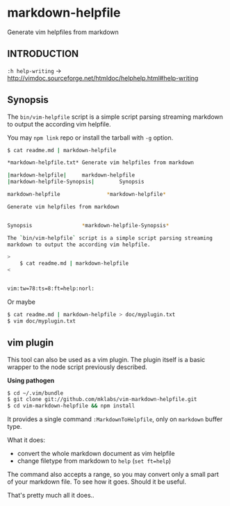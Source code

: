 
# markdown-helpfile

Generate vim helpfiles from markdown

## INTRODUCTION

`:h help-writing` -> http://vimdoc.sourceforge.net/htmldoc/helphelp.html#help-writing

## Synopsis

The `bin/vim-helpfile` script is a simple script parsing streaming
markdown to output the according vim helpfile.

You may `npm link` repo or install the tarball with `-g` option.

```sh
$ cat readme.md | markdown-helpfile

*markdown-helpfile.txt*	Generate vim helpfiles from markdown

|markdown-helpfile|		markdown-helpfile
|markdown-helpfile-Synopsis|		Synopsis

markdown-helpfile				*markdown-helpfile*

Generate vim helpfiles from markdown


Synopsis				*markdown-helpfile-Synopsis*

The `bin/vim-helpfile` script is a simple script parsing streaming
markdown to output the according vim helpfile.

>
    $ cat readme.md | markdown-helpfile
<


vim:tw=78:ts=8:ft=help:norl:
```

Or maybe

```sh
$ cat readme.md | markdown-helpfile > doc/myplugin.txt
$ vim doc/myplugin.txt
```

## vim plugin

This tool can also be used as a vim plugin. The plugin itself is a basic
wrapper to the node script previously described.

**Using pathogen**

```sh
$ cd ~/.vim/bundle
$ git clone git://github.com/mklabs/vim-markdown-helpfile.git
$ cd vim-markdown-helpfile && npm install
```

It provides a single command `:MarkdownToHelpfile`, only on `markdown` buffer type.

What it does:

* convert the whole markdown document as vim helpfile
* change filetype from markdown to `help` (`set ft=help`)

The command also accepts a range, so you may convert only a small part of your
markdown file. To see how it goes. Should it be useful.

That's pretty much all it does..

